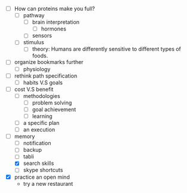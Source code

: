 - [ ] How can proteins make you full?
	- [ ] pathway
		- [ ] brain interpretation
			- [ ] hormones
		- [ ] sensors
	- [ ] stimulus
		- [ ] theory: Humans are differently sensitive to different types of foods.
- [ ] organize bookmarks further
	- [ ] physiology
- [ ] rethink path specification
	- [ ] habits V.S goals
- [ ] cost V.S benefit
	- [ ] methodologies
		- [ ] problem solving
		- [ ] goal achievement
		- [ ] learning
	- [ ] a specific plan
	- [ ] an execution
- [ ] memory
	- [ ] notification
	- [ ] backup
	- [ ] tabli
	- [x] search skills
	- [ ] skype shortcuts
- [x] practice an open mind
	- try a new restaurant
<!--stackedit_data:
eyJoaXN0b3J5IjpbMTM4NDMxODc4MV19
-->